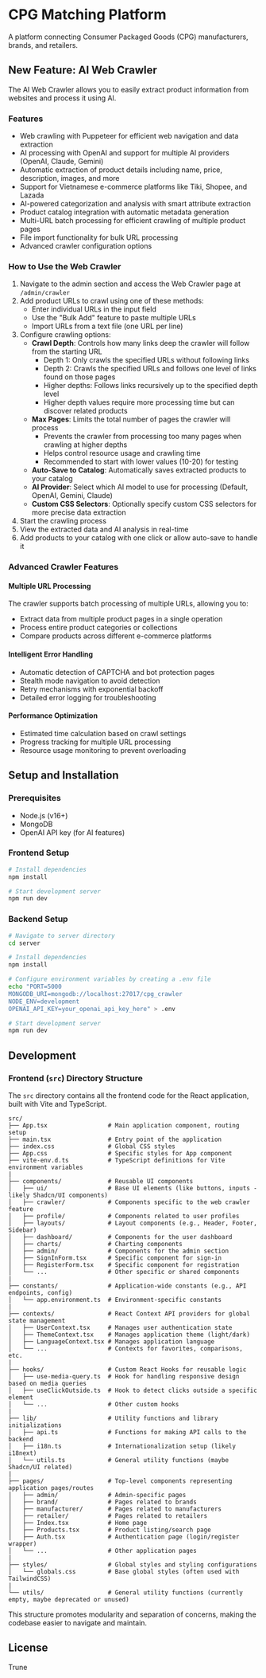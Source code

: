 # CPG Matching Platform

A platform connecting Consumer Packaged Goods (CPG) manufacturers, brands, and retailers.

## New Feature: AI Web Crawler

The AI Web Crawler allows you to easily extract product information from websites and process it using AI.

### Features

- Web crawling with Puppeteer for efficient web navigation and data extraction
- AI processing with OpenAI and support for multiple AI providers (OpenAI, Claude, Gemini)
- Automatic extraction of product details including name, price, description, images, and more
- Support for Vietnamese e-commerce platforms like Tiki, Shopee, and Lazada
- AI-powered categorization and analysis with smart attribute extraction
- Product catalog integration with automatic metadata generation
- Multi-URL batch processing for efficient crawling of multiple product pages
- File import functionality for bulk URL processing
- Advanced crawler configuration options

### How to Use the Web Crawler

1. Navigate to the admin section and access the Web Crawler page at `/admin/crawler`
2. Add product URLs to crawl using one of these methods:
   - Enter individual URLs in the input field
   - Use the "Bulk Add" feature to paste multiple URLs
   - Import URLs from a text file (one URL per line)
3. Configure crawling options:
   - **Crawl Depth**: Controls how many links deep the crawler will follow from the starting URL
     - Depth 1: Only crawls the specified URLs without following links
     - Depth 2: Crawls the specified URLs and follows one level of links found on those pages
     - Higher depths: Follows links recursively up to the specified depth level
     - Higher depth values require more processing time but can discover related products
   - **Max Pages**: Limits the total number of pages the crawler will process
     - Prevents the crawler from processing too many pages when crawling at higher depths
     - Helps control resource usage and crawling time
     - Recommended to start with lower values (10-20) for testing
   - **Auto-Save to Catalog**: Automatically saves extracted products to your catalog
   - **AI Provider**: Select which AI model to use for processing (Default, OpenAI, Gemini, Claude)
   - **Custom CSS Selectors**: Optionally specify custom CSS selectors for more precise data extraction
4. Start the crawling process
5. View the extracted data and AI analysis in real-time
6. Add products to your catalog with one click or allow auto-save to handle it

### Advanced Crawler Features

#### Multiple URL Processing
The crawler supports batch processing of multiple URLs, allowing you to:
- Extract data from multiple product pages in a single operation
- Process entire product categories or collections
- Compare products across different e-commerce platforms

#### Intelligent Error Handling
- Automatic detection of CAPTCHA and bot protection pages
- Stealth mode navigation to avoid detection
- Retry mechanisms with exponential backoff
- Detailed error logging for troubleshooting

#### Performance Optimization
- Estimated time calculation based on crawl settings
- Progress tracking for multiple URL processing
- Resource usage monitoring to prevent overloading

## Setup and Installation

### Prerequisites

- Node.js (v16+)
- MongoDB
- OpenAI API key (for AI features)

### Frontend Setup

```bash
# Install dependencies
npm install

# Start development server
npm run dev
```

### Backend Setup

```bash
# Navigate to server directory
cd server

# Install dependencies
npm install

# Configure environment variables by creating a .env file
echo "PORT=5000
MONGODB_URI=mongodb://localhost:27017/cpg_crawler
NODE_ENV=development
OPENAI_API_KEY=your_openai_api_key_here" > .env

# Start development server
npm run dev
```

## Development

### Frontend (`src`) Directory Structure

The `src` directory contains all the frontend code for the React application, built with Vite and TypeScript.

```
src/
├── App.tsx                 # Main application component, routing setup
├── main.tsx                # Entry point of the application
├── index.css               # Global CSS styles
├── App.css                 # Specific styles for App component
├── vite-env.d.ts           # TypeScript definitions for Vite environment variables
|
├── components/             # Reusable UI components
│   ├── ui/                 # Base UI elements (like buttons, inputs - likely Shadcn/UI components)
│   ├── crawler/            # Components specific to the web crawler feature
│   ├── profile/            # Components related to user profiles
│   ├── layouts/            # Layout components (e.g., Header, Footer, Sidebar)
│   ├── dashboard/          # Components for the user dashboard
│   ├── charts/             # Charting components
│   ├── admin/              # Components for the admin section
│   ├── SignInForm.tsx      # Specific component for sign-in
│   ├── RegisterForm.tsx    # Specific component for registration
│   └── ...                 # Other specific or shared components
|
├── constants/              # Application-wide constants (e.g., API endpoints, config)
│   └── app.environment.ts  # Environment-specific constants
|
├── contexts/               # React Context API providers for global state management
│   ├── UserContext.tsx     # Manages user authentication state
│   ├── ThemeContext.tsx    # Manages application theme (light/dark)
│   ├── LanguageContext.tsx # Manages application language
│   └── ...                 # Contexts for favorites, comparisons, etc.
|
├── hooks/                  # Custom React Hooks for reusable logic
│   ├── use-media-query.ts  # Hook for handling responsive design based on media queries
│   ├── useClickOutside.ts  # Hook to detect clicks outside a specific element
│   └── ...                 # Other custom hooks
|
├── lib/                    # Utility functions and library initializations
│   ├── api.ts              # Functions for making API calls to the backend
│   ├── i18n.ts             # Internationalization setup (likely i18next)
│   └── utils.ts            # General utility functions (maybe Shadcn/UI related)
|
├── pages/                  # Top-level components representing application pages/routes
│   ├── admin/              # Admin-specific pages
│   ├── brand/              # Pages related to brands
│   ├── manufacturer/       # Pages related to manufacturers
│   ├── retailer/           # Pages related to retailers
│   ├── Index.tsx           # Home page
│   ├── Products.tsx        # Product listing/search page
│   ├── Auth.tsx            # Authentication page (login/register wrapper)
│   └── ...                 # Other application pages
|
├── styles/                 # Global styles and styling configurations
│   └── globals.css         # Base global styles (often used with TailwindCSS)
|
└── utils/                  # General utility functions (currently empty, maybe deprecated or unused)
```

This structure promotes modularity and separation of concerns, making the codebase easier to navigate and maintain.

## License

Trune
